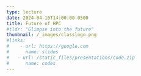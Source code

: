 ```yaml
---
type: lecture
date: 2024-04-16T14:00:00-0500
title: Future of HPC
#tldr: "Glimpse into the future"
thumbnail: /_images/classlogo.png
#links: 
#    - url: https://google.com
#      name: slides
#   - url: /static_files/presentations/code.zip
#      name: codes
---
```

